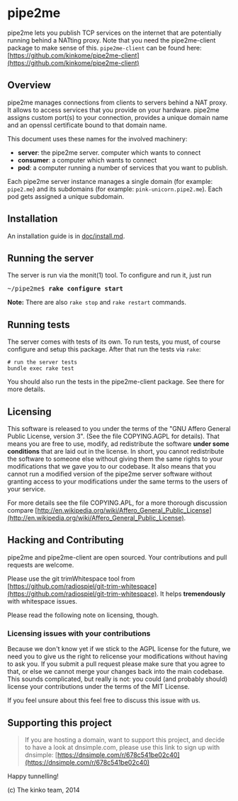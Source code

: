 # pipe2me

pipe2me lets you publish TCP services on the internet that are potentially running behind
a NATting proxy. Note that you need the pipe2me-client package to make sense of this.
`pipe2me-client` can be found here: [https://github.com/kinkome/pipe2me-client](https://github.com/kinkome/pipe2me-client)

## Overview

pipe2me manages connections from clients to servers behind a NAT proxy. It allows to
access services that you provide on your hardware. pipe2me assigns custom port(s) to
your connection, provides a unique domain name and an openssl certificate bound to
that domain name.

This document uses these names for the involved machinery:

- **server**: the pipe2me server.
 computer which wants to connect
- **consumer**: a computer which wants to connect
- **pod**: a computer running a number of services that you want to publish.

Each pipe2me server instance manages a single domain (for example: `pipe2.me`) and its
subdomains (for example: `pink-unicorn.pipe2.me`). Each pod gets assigned a unique
subdomain.

## Installation

An installation guide is in [doc/install.md](https://github.com/kinkome/pipe2me/blob/master/doc/install.md).

## Running the server

The server is run via the monit(1) tool. To configure and run it, just run

<pre>
~/pipe2me$ <b>rake configure start</b>
</pre>

**Note:** There are also `rake stop` and `rake restart` commands.

## Running tests

The server comes with tests of its own. To run tests, you must, of course configure
and setup this package. After that run the tests via `rake`:

    # run the server tests
    bundle exec rake test

You should also run the tests in the pipe2me-client package. See there for more details.

## Licensing

This software is released to you under the terms of the "GNU Affero General
Public License, version 3". (See the file COPYING.AGPL for details). That
means you are free to use, modify, ad redistribute the software **under
some conditions** that are laid out in the license. In short, you cannot
redistribute the software to someone else without giving them the same
rights to your modifications that we gave you to our codebase.
It also means that you cannot run a modified version of the pipe2me server
software without granting access to your modifications under the same terms
to the users of your service.

For more details see the file COPYING.APL, for a more thorough discussion compare [http://en.wikipedia.org/wiki/Affero_General_Public_License](http://en.wikipedia.org/wiki/Affero_General_Public_License).

## Hacking and Contributing

pipe2me and pipe2me-client are open sourced. Your contributions and pull requests are
welcome.

Please use the git trimWhitespace tool from [https://github.com/radiospiel/git-trim-whitespace](https://github.com/radiospiel/git-trim-whitespace). It helps **tremendously** with whitespace issues.

Please read the following note on licensing, though.

### Licensing issues with your contributions

Because we don't know yet if we stick to the AGPL license for the future,
we need you to give us the right to relicense your modifications without having
to ask you. If you submit a pull request please make sure that you agree to that,
or else we cannot merge your changes back into the main codebase. This sounds
complicated, but really is not: you could (and probably should) license your
contributions under the terms of the MIT License.

If you feel unsure about this feel free to discuss this issue with us.
## Supporting this project

> If you are hosting a domain, want to support this project, and decide to have a look
> at dnsimple.com, please use this link to sign up with dnsimple:
> [https://dnsimple.com/r/678c541be02c40](https://dnsimple.com/r/678c541be02c40)


Happy tunnelling!

(c) The kinko team, 2014

